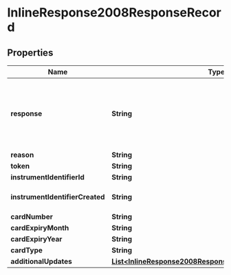 
# InlineResponse2008ResponseRecord

## Properties
Name | Type | Description | Notes
------------ | ------------- | ------------- | -------------
**response** | **String** | Valid Values:   * NAN   * NED   * ACL   * CCH   * CUR   * NUP   * UNA   * ERR   * DEC  |  [optional]
**reason** | **String** |  |  [optional]
**token** | **String** |  |  [optional]
**instrumentIdentifierId** | **String** |  |  [optional]
**instrumentIdentifierCreated** | **String** | Valid Values:   * true   * false  |  [optional]
**cardNumber** | **String** |  |  [optional]
**cardExpiryMonth** | **String** |  |  [optional]
**cardExpiryYear** | **String** |  |  [optional]
**cardType** | **String** |  |  [optional]
**additionalUpdates** | [**List&lt;InlineResponse2008ResponseRecordAdditionalUpdates&gt;**](InlineResponse2008ResponseRecordAdditionalUpdates.md) |  |  [optional]



